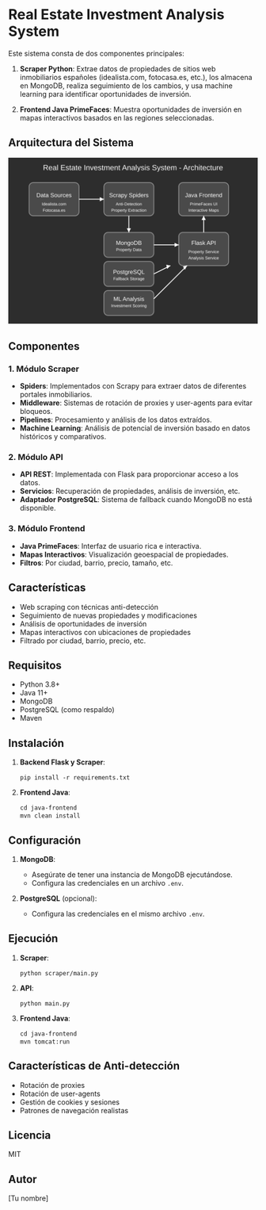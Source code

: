 # Real Estate Investment Analysis System

Este sistema consta de dos componentes principales:

1. **Scraper Python**: Extrae datos de propiedades de sitios web inmobiliarios españoles (idealista.com, fotocasa.es, etc.), los almacena en MongoDB, realiza seguimiento de los cambios, y usa machine learning para identificar oportunidades de inversión.

2. **Frontend Java PrimeFaces**: Muestra oportunidades de inversión en mapas interactivos basados en las regiones seleccionadas.

## Arquitectura del Sistema

![Arquitectura](docs/architecture.svg)

## Componentes

### 1. Módulo Scraper

- **Spiders**: Implementados con Scrapy para extraer datos de diferentes portales inmobiliarios.
- **Middleware**: Sistemas de rotación de proxies y user-agents para evitar bloqueos.
- **Pipelines**: Procesamiento y análisis de los datos extraídos.
- **Machine Learning**: Análisis de potencial de inversión basado en datos históricos y comparativos.

### 2. Módulo API

- **API REST**: Implementada con Flask para proporcionar acceso a los datos.
- **Servicios**: Recuperación de propiedades, análisis de inversión, etc.
- **Adaptador PostgreSQL**: Sistema de fallback cuando MongoDB no está disponible.

### 3. Módulo Frontend

- **Java PrimeFaces**: Interfaz de usuario rica e interactiva.
- **Mapas Interactivos**: Visualización geoespacial de propiedades.
- **Filtros**: Por ciudad, barrio, precio, tamaño, etc.

## Características

- Web scraping con técnicas anti-detección
- Seguimiento de nuevas propiedades y modificaciones
- Análisis de oportunidades de inversión
- Mapas interactivos con ubicaciones de propiedades
- Filtrado por ciudad, barrio, precio, etc.

## Requisitos

- Python 3.8+
- Java 11+
- MongoDB
- PostgreSQL (como respaldo)
- Maven

## Instalación

1. **Backend Flask y Scraper**:
   ```
   pip install -r requirements.txt
   ```

2. **Frontend Java**:
   ```
   cd java-frontend
   mvn clean install
   ```

## Configuración

1. **MongoDB**:
   - Asegúrate de tener una instancia de MongoDB ejecutándose.
   - Configura las credenciales en un archivo `.env`.

2. **PostgreSQL** (opcional):
   - Configura las credenciales en el mismo archivo `.env`.

## Ejecución

1. **Scraper**:
   ```
   python scraper/main.py
   ```

2. **API**:
   ```
   python main.py
   ```

3. **Frontend Java**:
   ```
   cd java-frontend
   mvn tomcat:run
   ```

## Características de Anti-detección

- Rotación de proxies
- Rotación de user-agents
- Gestión de cookies y sesiones
- Patrones de navegación realistas

## Licencia

MIT

## Autor

[Tu nombre]